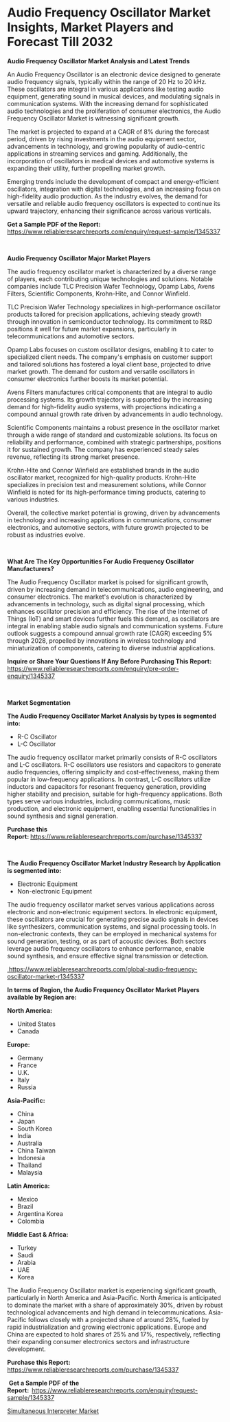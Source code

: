 <p><h1>Audio Frequency Oscillator Market Insights, Market Players and Forecast Till 2032</h1></p><p><strong>Audio Frequency Oscillator Market Analysis and Latest Trends</strong></p>
<p><p>An Audio Frequency Oscillator is an electronic device designed to generate audio frequency signals, typically within the range of 20 Hz to 20 kHz. These oscillators are integral in various applications like testing audio equipment, generating sound in musical devices, and modulating signals in communication systems. With the increasing demand for sophisticated audio technologies and the proliferation of consumer electronics, the Audio Frequency Oscillator Market is witnessing significant growth.</p><p>The market is projected to expand at a CAGR of 8% during the forecast period, driven by rising investments in the audio equipment sector, advancements in technology, and growing popularity of audio-centric applications in streaming services and gaming. Additionally, the incorporation of oscillators in medical devices and automotive systems is expanding their utility, further propelling market growth. </p><p>Emerging trends include the development of compact and energy-efficient oscillators, integration with digital technologies, and an increasing focus on high-fidelity audio production. As the industry evolves, the demand for versatile and reliable audio frequency oscillators is expected to continue its upward trajectory, enhancing their significance across various verticals.</p></p>
<p><strong>Get a Sample PDF of the Report:&nbsp;</strong> <a href="https://www.reliableresearchreports.com/enquiry/request-sample/1345337?utm_campaign=2487&utm_medium=2&utm_source=Github&utm_content=ia&utm_term=06042025&utm_id=audio-frequency-oscillator">https://www.reliableresearchreports.com/enquiry/request-sample/1345337</a></p>
<p>&nbsp;</p>
<p><strong>Audio Frequency Oscillator Major Market Players</strong></p>
<p><p>The audio frequency oscillator market is characterized by a diverse range of players, each contributing unique technologies and solutions. Notable companies include TLC Precision Wafer Technology, Opamp Labs, Avens Filters, Scientific Components, Krohn-Hite, and Connor Winfield.</p><p>TLC Precision Wafer Technology specializes in high-performance oscillator products tailored for precision applications, achieving steady growth through innovation in semiconductor technology. Its commitment to R&D positions it well for future market expansions, particularly in telecommunications and automotive sectors.</p><p>Opamp Labs focuses on custom oscillator designs, enabling it to cater to specialized client needs. The company's emphasis on customer support and tailored solutions has fostered a loyal client base, projected to drive market growth. The demand for custom and versatile oscillators in consumer electronics further boosts its market potential.</p><p>Avens Filters manufactures critical components that are integral to audio processing systems. Its growth trajectory is supported by the increasing demand for high-fidelity audio systems, with projections indicating a compound annual growth rate driven by advancements in audio technology.</p><p>Scientific Components maintains a robust presence in the oscillator market through a wide range of standard and customizable solutions. Its focus on reliability and performance, combined with strategic partnerships, positions it for sustained growth. The company has experienced steady sales revenue, reflecting its strong market presence.</p><p>Krohn-Hite and Connor Winfield are established brands in the audio oscillator market, recognized for high-quality products. Krohn-Hite specializes in precision test and measurement solutions, while Connor Winfield is noted for its high-performance timing products, catering to various industries.</p><p>Overall, the collective market potential is growing, driven by advancements in technology and increasing applications in communications, consumer electronics, and automotive sectors, with future growth projected to be robust as industries evolve.</p></p>
<p>&nbsp;</p>
<p><strong>What Are The Key Opportunities For Audio Frequency Oscillator Manufacturers?</strong></p>
<p><p>The Audio Frequency Oscillator market is poised for significant growth, driven by increasing demand in telecommunications, audio engineering, and consumer electronics. The market's evolution is characterized by advancements in technology, such as digital signal processing, which enhances oscillator precision and efficiency. The rise of the Internet of Things (IoT) and smart devices further fuels this demand, as oscillators are integral in enabling stable audio signals and communication systems. Future outlook suggests a compound annual growth rate (CAGR) exceeding 5% through 2028, propelled by innovations in wireless technology and miniaturization of components, catering to diverse industrial applications.</p></p>
<p><strong>Inquire or Share Your Questions If Any Before Purchasing This Report:</strong> <a href="https://www.reliableresearchreports.com/enquiry/pre-order-enquiry/1345337?utm_campaign=2487&utm_medium=2&utm_source=Github&utm_content=ia&utm_term=06042025&utm_id=audio-frequency-oscillator">https://www.reliableresearchreports.com/enquiry/pre-order-enquiry/1345337</a></p>
<p>&nbsp;</p>
<p><strong>Market Segmentation</strong></p>
<p><strong>The Audio Frequency Oscillator Market Analysis by types is segmented into:</strong></p>
<p><ul><li>R-C Oscillator</li><li>L-C Oscillator</li></ul></p>
<p><p>The audio frequency oscillator market primarily consists of R-C oscillators and L-C oscillators. R-C oscillators use resistors and capacitors to generate audio frequencies, offering simplicity and cost-effectiveness, making them popular in low-frequency applications. In contrast, L-C oscillators utilize inductors and capacitors for resonant frequency generation, providing higher stability and precision, suitable for high-frequency applications. Both types serve various industries, including communications, music production, and electronic equipment, enabling essential functionalities in sound synthesis and signal generation.</p></p>
<p><strong>Purchase this Report:&nbsp;</strong><a href="https://www.reliableresearchreports.com/purchase/1345337?utm_campaign=2487&utm_medium=2&utm_source=Github&utm_content=ia&utm_term=06042025&utm_id=audio-frequency-oscillator">https://www.reliableresearchreports.com/purchase/1345337</a></p>
<p>&nbsp;</p>
<p><strong>The Audio Frequency Oscillator Market Industry Research by Application is segmented into:</strong></p>
<p><ul><li>Electronic Equipment</li><li>Non-electronic Equipment</li></ul></p>
<p><p>The audio frequency oscillator market serves various applications across electronic and non-electronic equipment sectors. In electronic equipment, these oscillators are crucial for generating precise audio signals in devices like synthesizers, communication systems, and signal processing tools. In non-electronic contexts, they can be employed in mechanical systems for sound generation, testing, or as part of acoustic devices. Both sectors leverage audio frequency oscillators to enhance performance, enable sound synthesis, and ensure effective signal transmission or detection.</p></p>
<p><a href="https://www.reliableresearchreports.com/global-audio-frequency-oscillator-market-r1345337?utm_campaign=2487&utm_medium=2&utm_source=Github&utm_content=ia&utm_term=06042025&utm_id=audio-frequency-oscillator">&nbsp;https://www.reliableresearchreports.com/global-audio-frequency-oscillator-market-r1345337</a></p>
<p><strong>In terms of Region, the Audio Frequency Oscillator Market Players available by Region are:</strong></p>
<p>
    <p> <strong> North America: </strong>
        <ul>
            <li>United States</li>
            <li>Canada</li>
        </ul>
        </p> 
    <p> <strong> Europe: </strong>
        <ul>
            <li>Germany</li>
            <li>France</li>
            <li>U.K.</li>
            <li>Italy</li>
            <li>Russia</li>
        </ul>
        </p> 
    <p> <strong> Asia-Pacific: </strong>
        <ul>
            <li>China</li>
            <li>Japan</li>
            <li>South Korea</li>
            <li>India</li>
            <li>Australia</li>
            <li>China Taiwan</li>
            <li>Indonesia</li>
            <li>Thailand</li>
            <li>Malaysia</li>
        </ul>
        </p> 
    <p> <strong> Latin America: </strong>
        <ul>
            <li>Mexico</li>
            <li>Brazil</li>
            <li>Argentina Korea</li>
            <li>Colombia</li>
        </ul>
        </p> 
    <p> <strong> Middle East & Africa: </strong>
        <ul>
            <li>Turkey</li>
            <li>Saudi</li>
            <li>Arabia</li>
            <li>UAE</li>
            <li>Korea</li>
        </ul>
    </p>
    </p>
<p><p>The Audio Frequency Oscillator market is experiencing significant growth, particularly in North America and Asia-Pacific. North America is anticipated to dominate the market with a share of approximately 30%, driven by robust technological advancements and high demand in telecommunications. Asia-Pacific follows closely with a projected share of around 28%, fueled by rapid industrialization and growing electronic applications. Europe and China are expected to hold shares of 25% and 17%, respectively, reflecting their expanding consumer electronics sectors and infrastructure development.</p></p>
<p><strong>Purchase this Report: </strong><a href="https://www.reliableresearchreports.com/purchase/1345337?utm_campaign=2487&utm_medium=2&utm_source=Github&utm_content=ia&utm_term=06042025&utm_id=audio-frequency-oscillator">https://www.reliableresearchreports.com/purchase/1345337</a></p>
<p>&nbsp;<strong>Get a Sample PDF of the Report:&nbsp;&nbsp;</strong><a href="https://www.reliableresearchreports.com/enquiry/request-sample/1345337?utm_campaign=2487&utm_medium=2&utm_source=Github&utm_content=ia&utm_term=06042025&utm_id=audio-frequency-oscillator">https://www.reliableresearchreports.com/enquiry/request-sample/1345337</a></p>
<p><strong></strong></p>
<p><p><a href="https://github.com/chungwimbu4/Market-Research-Report-List-1/blob/main/simultaneous-interpreter-market.md?utm_campaign=2487&utm_medium=2&utm_source=Github&utm_content=ia&utm_term=06042025&utm_id=audio-frequency-oscillator">Simultaneous Interpreter Market</a></p></p>